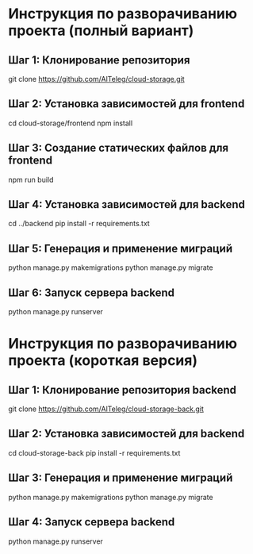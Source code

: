 # Инструкция по разворачиванию проекта (полный вариант)

## Шаг 1: Клонирование репозитория

git clone https://github.com/AlTeleg/cloud-storage.git

## Шаг 2: Установка зависимостей для frontend

cd cloud-storage/frontend
npm install

## Шаг 3: Создание статических файлов для frontend

npm run build

## Шаг 4: Установка зависимостей для backend

cd ../backend
pip install -r requirements.txt

## Шаг 5: Генерация и применение миграций 

python manage.py makemigrations
python manage.py migrate

## Шаг 6: Запуск сервера backend

python manage.py runserver




# Инструкция по разворачиванию проекта (короткая версия)

## Шаг 1: Клонирование репозитория backend

git clone https://github.com/AlTeleg/cloud-storage-back.git

## Шаг 2: Установка зависимостей для backend

cd cloud-storage-back
pip install -r requirements.txt

## Шаг 3: Генерация и применение миграций 

python manage.py makemigrations
python manage.py migrate

## Шаг 4: Запуск сервера backend

python manage.py runserver
